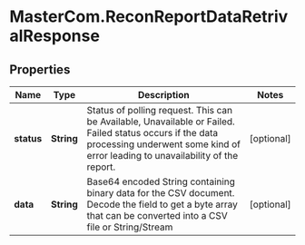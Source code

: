 # MasterCom.ReconReportDataRetrivalResponse

## Properties

Name | Type | Description | Notes
------------ | ------------- | ------------- | -------------
**status** | **String** | Status of polling request. This can be Available, Unavailable or Failed. Failed status occurs if the data processing underwent some kind of error leading to unavailability of the report. | [optional] 
**data** | **String** | Base64 encoded String containing binary data for the CSV document. Decode the field to get a byte array that can be converted into a CSV file or String/Stream | [optional] 


